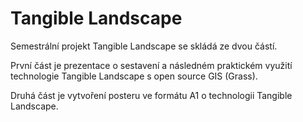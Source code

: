 # Tangible Landscape

Semestrální projekt Tangible Landscape se skládá ze dvou částí. 

První část je prezentace o sestavení a následném praktickém využití technologie Tangible Landscape s open source GIS (Grass).

Druhá část je vytvoření posteru ve formátu A1 o technologii Tangible Landscape. 
